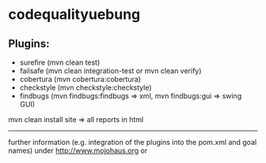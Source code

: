 # codequalityuebung

## Plugins:
+ surefire (mvn clean test)
+ failsafe (mvn clean integration-test or mvn clean verify)
+ cobertura (mvn cobertura:cobertura)
+ checkstyle (mvn checkstyle:checkstyle)
+ findbugs (mvn findbugs:findbugs => xml, mvn findbugs:gui => swing GUI)

mvn clean install site => all reports in html

------------------------------------

further information (e.g. integration of the plugins into the pom.xml and goal names) under http://www.mojohaus.org or [](gleclaire.github.io/findbugs-maven-plugin/index.html)
